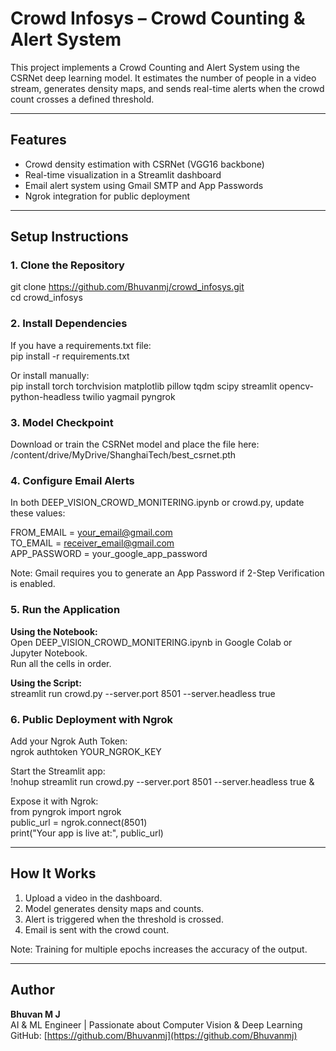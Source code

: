# Crowd Infosys – Crowd Counting & Alert System

This project implements a Crowd Counting and Alert System using the CSRNet deep learning model.
It estimates the number of people in a video stream, generates density maps, and sends real-time alerts
when the crowd count crosses a defined threshold.

---

## Features

- Crowd density estimation with CSRNet (VGG16 backbone)
- Real-time visualization in a Streamlit dashboard
- Email alert system using Gmail SMTP and App Passwords
- Ngrok integration for public deployment

---

## Setup Instructions

### 1. Clone the Repository
git clone https://github.com/Bhuvanmj/crowd_infosys.git  
cd crowd_infosys

### 2. Install Dependencies
If you have a requirements.txt file:  
pip install -r requirements.txt

Or install manually:  
pip install torch torchvision matplotlib pillow tqdm scipy streamlit opencv-python-headless twilio yagmail pyngrok

### 3. Model Checkpoint
Download or train the CSRNet model and place the file here:  
/content/drive/MyDrive/ShanghaiTech/best_csrnet.pth

### 4. Configure Email Alerts
In both DEEP_VISION_CROWD_MONITERING.ipynb or crowd.py, update these values:

FROM_EMAIL = your_email@gmail.com  
TO_EMAIL = receiver_email@gmail.com  
APP_PASSWORD = your_google_app_password

Note: Gmail requires you to generate an App Password if 2-Step Verification is enabled.

### 5. Run the Application

**Using the Notebook:**  
Open DEEP_VISION_CROWD_MONITERING.ipynb in Google Colab or Jupyter Notebook.  
Run all the cells in order.

**Using the Script:**  
streamlit run crowd.py --server.port 8501 --server.headless true

### 6. Public Deployment with Ngrok

Add your Ngrok Auth Token:  
ngrok authtoken YOUR_NGROK_KEY

Start the Streamlit app:  
!nohup streamlit run crowd.py --server.port 8501 --server.headless true &

Expose it with Ngrok:  
from pyngrok import ngrok  
public_url = ngrok.connect(8501)  
print("Your app is live at:", public_url)

---

## How It Works

1. Upload a video in the dashboard.  
2. Model generates density maps and counts.  
3. Alert is triggered when the threshold is crossed.  
4. Email is sent with the crowd count.

Note: Training for multiple epochs increases the accuracy of the output.

---

## Author

**Bhuvan M J**  
AI & ML Engineer | Passionate about Computer Vision & Deep Learning  
GitHub: [https://github.com/Bhuvanmj](https://github.com/Bhuvanmj)

